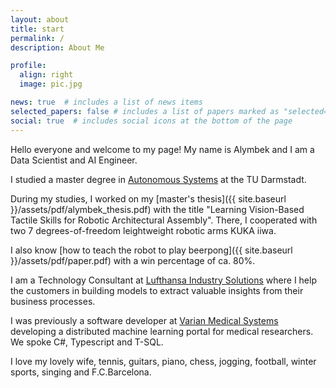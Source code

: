 ```yaml
---
layout: about
title: start
permalink: /
description: About Me

profile:
  align: right
  image: pic.jpg

news: true  # includes a list of news items
selected_papers: false # includes a list of papers marked as "selected={true}"
social: true  # includes social icons at the bottom of the page
---
```


Hello everyone and welcome to my page! My name is Alymbek and I am a Data Scientist and AI Engineer.

I studied a master degree in [Autonomous Systems](https://www.tu-darmstadt.de/studieren/abschluesse/master/autonome-systeme-msc.en.jsp) at the TU Darmstadt.

During my studies, I worked on my [master's thesis]({{ site.baseurl }}/assets/pdf/alymbek_thesis.pdf) with the title "Learning Vision-Based Tactile Skills for Robotic Architectural Assembly". There, I cooperated with two 7 degrees-of-freedom leightweight robotic arms KUKA iiwa.

I also know [how to teach the robot to play beerpong]({{ site.baseurl }}/assets/pdf/paper.pdf) with a win percentage of ca. 80%.

I am a Technology Consultant at [Lufthansa Industry Solutions](https://www.lufthansa-industry-solutions.com/) where I help the customers in building models to extract valuable insights from their business processes.

I was previously a software developer at [Varian Medical Systems](https://www.varian.com/) developing a distributed machine learning portal for medical researchers. We spoke C#, Typescript and T-SQL.

I love my lovely wife, tennis, guitars, piano, chess, jogging, football, winter sports, singing and F.C.Barcelona.
